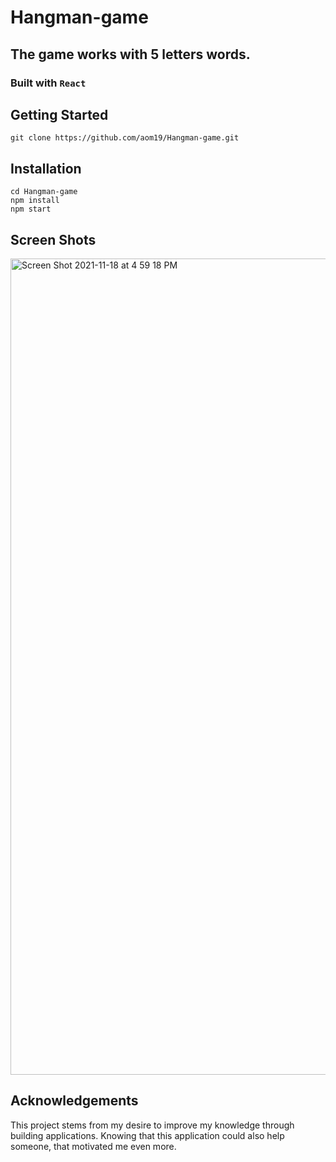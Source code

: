 # Hangman-game
 ##  The game works with 5 letters words.

### Built with `React `


## Getting Started
``` git clone https://github.com/aom19/Hangman-game.git ```


## Installation
```
cd Hangman-game
npm install 
npm start

```

## Screen Shots

<img width="1306" alt="Screen Shot 2021-11-18 at 4 59 18 PM" src="https://user-images.githubusercontent.com/39848284/142439872-a88552d2-e3b3-4460-82b0-d1c1b5938d5c.png">



## Acknowledgements
This project stems from my desire to improve my knowledge through building applications.
Knowing that this application could also help someone, that motivated me even more.

